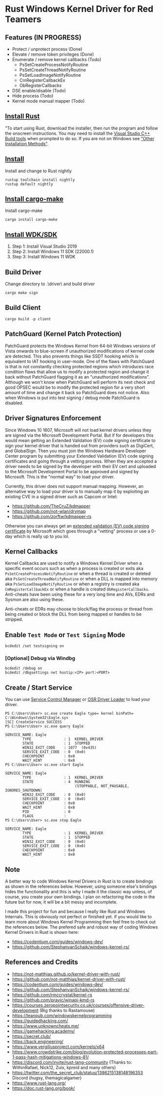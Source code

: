 # Rust Windows Kernel Driver for Red Teamers

## Features (IN PROGRESS)

* Protect / unprotect process (Done)
* Elevate / remove token privileges (Done)
* Enumerate / remove kernel callbacks (Todo)
  * PsSetCreateProcessNotifyRoutine
  * PsSetCreateThreadNotifyRoutine
  * PsSetLoadImageNotifyRoutine
  * CmRegisterCallbackEx
  * ObRegisterCallbacks
* DSE enable/disable (Todo)
* Hide process (Todo)
* Kernel mode manual mapper (Todo)

## [Install Rust](https://www.rust-lang.org/tools/install)

"To start using Rust, download the installer, then run the program and follow the onscreen instructions. You may need to install the [Visual Studio C++ Build tools](https://visualstudio.microsoft.com/visual-cpp-build-tools/) when prompted to do so. If you are not on Windows see ["Other Installation Methods"](https://forge.rust-lang.org/infra/other-installation-methods.html).


## [Install](https://rust-lang.github.io/rustup/concepts/channels.html)

Install and change to Rust nightly

```
rustup toolchain install nightly
rustup default nightly
```

## [Install cargo-make](https://github.com/sagiegurari/cargo-make)

Install cargo-make

```
cargo install cargo-make
```

## [Install WDK/SDK](https://docs.microsoft.com/en-us/windows-hardware/drivers/download-the-wdk)

1. Step 1: Install Visual Studio 2019
2. Step 2: Install Windows 11 SDK (22000.1)
3. Step 3: Install Windows 11 WDK

## Build Driver

Change directory to .\driver\ and build driver

```
cargo make sign
```

## Build Client

```
cargo build -p client
```

## PatchGuard (Kernel Patch Protection)

PatchGuard protects the Windows Kernel from 64-bit Windows versions of Vista onwards to blue-screen if unauthorized modifications of kernel code are detected. This also prevents things like SSDT hooking which is equivalent to IAT hooking in user-mode. One of the flaws with PatchGuard is that is not constantly checking protected regions which introduces race condition flaws that allow us to modify a protected region and change it back without PatchGuard flagging it as an "unauthorized modifications". Although we won't know when PatchGuard will perform its next check and good OPSEC would be to modify the protected region for a very short amount of time and change it back so PatchGuard does not notice. Also when Windows is put into test signing / debug mode PatchGuard is disabled.

## Driver Signatures Enforcement

Since Windows 10 1607, Microsoft will not load kernel drivers unless they are signed via the Microsoft Development Portal. But if for developers this would mean getting an Extended Validation (EV) code signing certificate to sign your kernel driver that is handed out from providers such as DigiCert, and GlobalSign. Then you must join the Windows Hardware Developer Center program by submitting your Extended Validation (EV) code signing certificates and going through a vetting process. When they are accepted a driver needs to be signed by the developer with their EV cert and uploaded to the Microsoft Development Portal to be approved and signed by Microsoft. This is the "normal way" to load your driver.

Currently, this driver does not support manual mapping. However, an alternative way to load your driver is to manually map it by exploiting an existing CVE in a signed driver such as Capcom or Intel:

* https://github.com/TheCruZ/kdmapper
* https://github.com/not-wlan/drvmap
* https://github.com/zorftw/kdmapper-rs

Otherwise you can always get an [extended validation (EV) code signing certificate](https://docs.microsoft.com/en-us/windows-hardware/drivers/dashboard/get-a-code-signing-certificate) by Microsoft which goes through a "vetting" process or use a 0-day which is really up to you lol.


## Kernel Callbacks

Kernel Callbacks are used to notify a Windows Kernel Driver when a specific event occurs such as when a process is created or exits aka `PsSetCreateProcessNotifyRoutine` or when a thread is created or deleted aka `PsSetCreateThreadNotifyRoutine` or when a DLL is mapped into memory aka `PsSetLoadImageNotifyRoutine` or when a registry is created aka `CmRegisterCallbackEx` or when a handle is created `ObRegisterCallbacks`. Anti-cheats have been using these for a very long time and AVs, EDRs and Sysmon are also using these.

Anti-cheats or EDRs may choose to block/flag the process or thread from being created or block the DLL from being mapped or handles to be stripped.


## Enable `Test Mode` or `Test Signing` Mode 

```
bcdedit /set testsigning on
```

### [Optional] Debug via Windbg

```
bcdedit /debug on
bcdedit /dbgsettings net hostip:<IP> port:<PORT>
```

## Create / Start Service

You can use [Service Control Manager](https://docs.microsoft.com/en-us/windows/win32/services/service-control-manager) or [OSR Driver Loader](https://www.osronline.com/article.cfm%5Earticle=157.htm) to load your driver.

```
PS C:\Users\User> sc.exe create Eagle type= kernel binPath= C:\Windows\System32\Eagle.sys
[SC] CreateService SUCCESS
PS C:\Users\User> sc.exe query Eagle

SERVICE_NAME: Eagle
        TYPE               : 1  KERNEL_DRIVER
        STATE              : 1  STOPPED
        WIN32_EXIT_CODE    : 1077  (0x435)
        SERVICE_EXIT_CODE  : 0  (0x0)
        CHECKPOINT         : 0x0
        WAIT_HINT          : 0x0
PS C:\Users\User> sc.exe start Eagle

SERVICE_NAME: Eagle
        TYPE               : 1  KERNEL_DRIVER
        STATE              : 4  RUNNING
                                (STOPPABLE, NOT_PAUSABLE, IGNORES_SHUTDOWN)
        WIN32_EXIT_CODE    : 0  (0x0)
        SERVICE_EXIT_CODE  : 0  (0x0)
        CHECKPOINT         : 0x0
        WAIT_HINT          : 0x0
        PID                : 0
        FLAGS              :
PS C:\Users\User> sc.exe stop Eagle

SERVICE_NAME: Eagle
        TYPE               : 1  KERNEL_DRIVER
        STATE              : 1  STOPPED
        WIN32_EXIT_CODE    : 0  (0x0)
        SERVICE_EXIT_CODE  : 0  (0x0)
        CHECKPOINT         : 0x0
        WAIT_HINT          : 0x0
```


## Note

A better way to code Windows Kernel Drivers in Rust is to create bindings as shown in the references below. However, using someone else's bindings hides the functionality and this is why I made it the classic way unless, of course, you create your own bindings. I plan on refactoring the code in the future but for now, it will be a bit messy and incomplete.

I made this project for fun and because I really like Rust and Windows Internals. This is obviously not perfect or finished yet. if you would like to learn more about Windows Kernel Programming then feel free to check out the references below. The prefered safe and robust way of coding Windows Kernel Drivers in Rust is shown here:

* https://codentium.com/guides/windows-dev/
* https://github.com/StephanvanSchaik/windows-kernel-rs/ 

## References and Credits

* https://not-matthias.github.io/kernel-driver-with-rust/
* https://github.com/not-matthias/kernel-driver-with-rust/
* https://codentium.com/guides/windows-dev/
* https://github.com/StephanvanSchaik/windows-kernel-rs/
* https://github.com/rmccrystal/kernel-rs
* https://github.com/pravic/winapi-kmd-rs
* https://courses.zeropointsecurity.co.uk/courses/offensive-driver-development (Big thanks to Rastamouse)
* https://leanpub.com/windowskernelprogramming
* https://guidedhacking.com/
* https://www.unknowncheats.me/
* https://gamehacking.academy/
* https://secret.club/
* https://back.engineering/
* https://www.vergiliusproject.com/kernels/x64
* https://www.crowdstrike.com/blog/evolution-protected-processes-part-1-pass-hash-mitigations-windows-81/
* https://discord.com/invite/rust-lang-community (Thanks to: WithinRafael, Nick12, Zuix, kpreid and many others)
* https://twitter.com/the_secret_club/status/1386215138148196353 Discord (hugsy, themagicalgamer)
* https://www.rust-lang.org/
* https://doc.rust-lang.org/book/